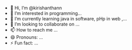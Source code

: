 - 👋 Hi, I’m @kirishanthann
- 👀 I’m interested in programming...
- 🌱 I’m currently learning java in software, pHp in web ,...
- 💞️ I’m looking to collaborate on ...
- 📫 How to reach me ...
- 😄 Pronouns: ...
- ⚡ Fun fact: ...

<!---
kirishanthann/kirishanthann is a ✨ special ✨ repository because its `README.md` (this file) appears on your GitHub profile.
You can click the Preview link to take a look at your changes.
--->
